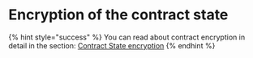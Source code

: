 # Encryption of the contract state

{% hint style="success" %}
You can read about contract encryption in detail in the section: [Contract State encryption](../../../secret-network-overview/privacy-technology/encryption-key-management/contract-state-encryption.md)
{% endhint %}
